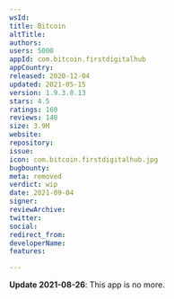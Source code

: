 ```yaml
---
wsId: 
title: Bitcoin
altTitle: 
authors: 
users: 5000
appId: com.bitcoin.firstdigitalhub
appCountry: 
released: 2020-12-04
updated: 2021-05-15
version: 1.9.3.0.13
stars: 4.5
ratings: 160
reviews: 148
size: 3.9M
website: 
repository: 
issue: 
icon: com.bitcoin.firstdigitalhub.jpg
bugbounty: 
meta: removed
verdict: wip
date: 2021-09-04
signer: 
reviewArchive: 
twitter: 
social: 
redirect_from: 
developerName: 
features: 

---
```


**Update 2021-08-26**: This app is no more.
